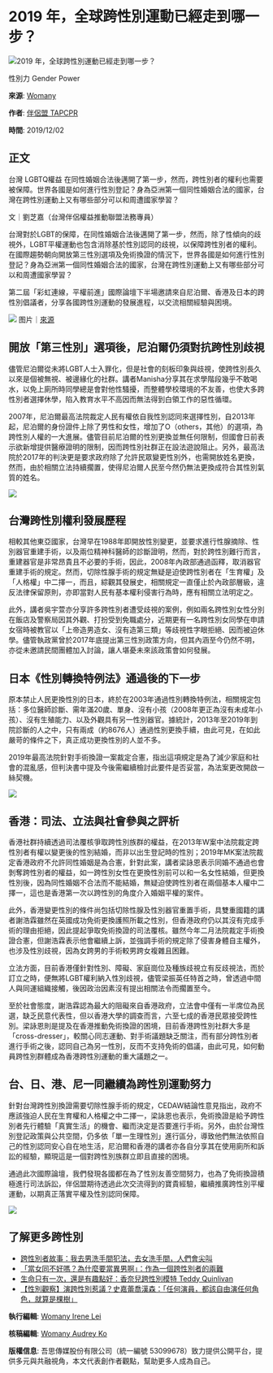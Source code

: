 # 2019 年，全球跨性別運動已經走到哪一步？

![2019 年，全球跨性別運動已經走到哪一步？](https://womany.net/cdn-cgi/image/w=1119,f=auto,fit=scale-down/https://castle.womany.net/images/articles/22150/womany_sharon_mccutcheon_qFq9nDjw2YI_unsplash_1575257073-633-0011-3575.jpg)

性別力 Gender Power

**來源**: [Womany](https://womany.net/read/article/22150)

**作者**: [伴侶盟 TAPCPR](https://authors/peiting0123?ref=s_a_author)

**時間**: 2019/12/02

## 正文

台灣 LGBTQ權益 在同性婚姻合法後邁開了第一步，然而，跨性別者的權利也需要被保障。世界各國是如何進行性別登記？身為亞洲第一個同性婚姻合法的國家，台灣在跨性別運動上又有哪些部分可以和周遭國家學習？

文｜劉芝嘉（台灣伴侶權益推動聯盟法務專員）

台灣對於LGBT的保障，在同性婚姻合法後邁開了第一步，然而，除了性傾向的歧視外，LGBT平權運動也包含消除基於性別認同的歧視，以保障跨性別者的權利。在國際趨勢朝向開放第三性別選項及免術換證的情況下，世界各國是如何進行性別登記？身為亞洲第一個同性婚姻合法的國家，台灣在跨性別運動上又有哪些部分可以和周遭國家學習？

第二屆「彩虹連線，平權前進」國際論壇下半場邀請來自尼泊爾、香港及日本的跨性別倡議者，分享各國跨性別運動的發展進程，以交流相關經驗與困境。

![](https://womany.net/cdn-cgi/image/w=800,fit=scale-down,f=auto/https://castle.womany.net/images/content/pictures/103201/womany_sharon_mccutcheon_qFq9nDjw2YI_unsplash_1575257050-31028-0033-0023.jpg) 图片｜[來源](https://unsplash.com/photos/qFq9nDjw2YI)

## 開放「第三性別」選項後，尼泊爾仍須對抗跨性別歧視

儘管尼泊爾從未將LGBT人士入罪化，但是社會的刻板印象與歧視，使跨性別長久以來是個被無視、被邊緣化的社群。講者Manisha分享其在求學階段幾乎不敢喝水，以免上廁所時同學總是會對他性騷擾，而整體學校環境的不友善，也使大多跨性別者選擇休學，陷入教育水平不高因而無法得到白領工作的惡性循環。

2007年，尼泊爾最高法院裁定人民有權依自我性別認同來選擇性別，自2013年起，尼泊爾的身份證件上除了男性和女性，增加了O（others，其他）的選項，為跨性別人權的一大進展。儘管目前尼泊爾的性別更換並無任何限制，但國會日前表示欲新增提供醫療證明的限制，因而跨性別社群正在設法遊說阻止。另外，最高法院於2017年的判決更是要求政府除了允許民眾變更性別外，也需開放姓名更換，然而，由於相關立法持續擱置，使得尼泊爾人民至今然仍無法更換成符合其性別氣質的姓名。

[![](https://womany.net/cdn-cgi/image/w=600,h=500,fit=scale-down,f=auto/https://castle.womany.net/images/ad_items/21055/2bd1de51b8727f2f12ed4293a2f467d9.png)](/redirects/21055?ref=w-a-inarticle)

## 台灣跨性別權利發展歷程

相較其他東亞國家，台灣早在1988年即開放性別變更，並要求進行性腺摘除、性別器官重建手術，以及兩位精神科醫師的診斷證明，然而，對於跨性別難行而言，重建器官是非常昂貴且不必要的手術，因此，2008年內政部通過函釋，取消器官重建手術的規定。然而，切除性腺手術的規定無疑是迫使跨性別者在「生育權」及「人格權」中二擇一，而且，綜觀其發展史，相關規定一直僅止於內政部層級，違反法律保留原則，亦即當對人民有基本權利侵害行為時，應有相關立法明定之。

此外，講者吳宇萱亦分享許多跨性別者遭受歧視的案例，例如兩名跨性別女性分別在飯店及警察局因其外觀、打扮受到免職處分，近期更有一名跨性別女同學在申請女宿時被教官以「上帝造男造女、沒有造第三類」等歧視性字眼拒絕、因而被迫休學。儘管執政黨曾於2017年底提出第三性別政策方向，但其內涵至今仍然不明，亦從未邀請民間團體加入討論，讓人堪憂未來該政策會如何發展。

## 日本《性別轉換特例法》通過後的下一步

原本禁止人民更換性別的日本，終於在2003年通過性別轉換特例法，相關規定包括：多位醫師診斷、需年滿20歲、單身、沒有小孩（2008年更正為沒有未成年小孩）、沒有生殖能力、以及外觀具有另一性別器官。據統計，2013年至2019年到院診斷的人之中，只有兩成（約8676人）通過性別更換手續，由此可見，在如此嚴苛的條件之下，真正成功更換性別的人並不多。

2019年最高法院針對手術換證一案裁定合憲，指出這項規定是為了減少家庭和社會的混亂感，但判決書中提及今後需繼續檢討此要件是否妥當，為法案更改開啟一絲契機。

[![](https://womany.net/cdn-cgi/image/w=600,h=500,fit=scale-down,f=auto/https://castle.womany.net/images/ad_items/21052/d55c870caa1ea44f5a739d2284fa259d.png)](/redirects/21052?ref=w-a-inarticle)

## 香港：司法、立法與社會參與之評析

香港社群持續透過司法覆核爭取跨性別族群的權益，在2013年W案中法院裁定跨性別者有權以變更後的性別結婚，而非以出生登記時的性別；2019年MK案法院裁定香港政府不允許同性婚姻是為合憲，針對此案，講者梁詠恩表示同婚不通過也會剝奪跨性別者的權益，如一跨性別女性在更換性別前可以和一名女性結婚，但更換性別後，因為同性婚姻不合法而不能結婚，無疑迫使跨性別者在兩個基本人權中二擇一，這也是香港第一次以跨性別的角度介入婚姻平權的案件。

此外，香港變更性別的條件尚包括切除性腺及性別器官重置手術，具雙重國籍的講者謝浩霖雖然在英國成功免術更換護照所載之性別，但香港政府仍以其沒有完成手術的理由拒絕，因此提起爭取免術換證的司法覆核。雖然今年二月法院裁定手術換證合憲，但謝浩霖表示他會繼續上訴，並強調手術的規定除了侵害身體自主權外，也涉及性別歧視，因為女跨男的手術較男跨女複雜且困難。

立法方面，目前香港僅針對性別、障礙、家庭崗位及種族歧視立有反歧視法，而於訂立之時，便無將LGBT權利納入性別歧視，儘管梁振英任特首之時，曾透過中間人與同運組織接觸，後因政治因素沒有提出相關法令而擱置至今。

至於社會態度，謝浩霖認為最大的阻礙來自香港政府，立法會中僅有一半席位為民選，缺乏民意代表性，但以香港大學的調查而言，六至七成的香港民眾接受跨性別。梁詠恩則是提及在香港推動免術換證的困境，目前香港跨性別社群大多是「cross-dresser」，較關心同志運動、對手術議題缺乏關注，而有部分跨性別者進行手術之後，認同自己為另一性別，反而不支持免術的倡議，由此可見，如何動員跨性別群體成為香港跨性別運動的重大議題之一。

## 台、日、港、尼一同繼續為跨性別運動努力

針對台灣跨性別換證需要切除性腺手術的規定，CEDAW結論性意見指出，政府不應該強迫人民在生育權和人格權之中二擇一，梁詠恩也表示，免術換證是給予跨性別者先行體驗「真實生活」的機會、繼而決定是否要進行手術。另外，由於台灣性別登記政策與公共空間，仍多依「單一生理性別」進行區分，導致他們無法依照自己的性別認同安心自在地生活，尼泊爾和香港的講者亦各自分享其在使用廁所和訴訟的經驗，顯現這是一個對跨性別族群立即且直接的困境。

通過此次國際論壇，我們發現各國都在為了性別友善空間努力，也為了免術換證積極進行司法訴訟，伴侶盟期待透過此次交流得到的寶貴經驗，繼續推廣跨性別平權運動，以期真正落實平權及性別認同保障。

[![](https://womany.net/cdn-cgi/image/w=1200,fit=scale-down,f=auto/https://castle.womany.net/images/ad_items/21056/1dce1b49064db723c6d35ff336425143.png)](/redirects/21056?ref=wa-all)

## 了解更多跨性別

- [跨性別者故事：我去男洗手間犯法，去女洗手間，人們會尖叫](https://womany.net/read/article/21649?ref=s_a_relarticles)
- [「當女同不好嗎？為什麼要當異男啊」：作為一個跨性別者的兩難](https://womany.net/read/article/21003?ref=s_a_relarticles)
- [生命只有一次，還是有趣點好：香奈兒跨性別模特 Teddy Quinlivan](https://womany.net/read/article/20907?ref=s_a_relarticles)
- [【性別觀察】演跨性別惹議？史嘉蕾喬漢森：「任何演員，都該自由演任何角色，就算是棵樹」](https://womany.net/read/article/20396?ref=s_a_relarticles)

**執行編輯**: [Womany Irene Lei](https://authors/irene-68656219511317048?ref=s_a_editor)

**核稿編輯**: [Womany Audrey Ko](https://authors/runrunaudrey?ref=s_a_editor)

**版權信息**: 吾思傳媒股份有限公司（統一編號 53099678）致力提供公開平台，提供多元與共融視角，本文代表創作者觀點，幫助更多人成為自己。
<!-- tcd_original_link https://womany.net/read/article/22150 -->
